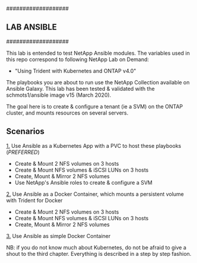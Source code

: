 ###################
## LAB ANSIBLE
###################

This lab is entended to test NetApp Ansible modules.
The variables used in this repo correspond to following NetApp Lab on Demand:

- "Using Trident with Kubernetes and ONTAP v4.0"

The playbooks you are about to run use the NetApp Collection available on Ansible Galaxy.
This lab has been tested & validated with the schmots1/ansible image v15 (March 2020).

The goal here is to create & configure a tenant (ie a SVM) on the ONTAP cluster, and mounts resources on several servers.

Scenarios
---------  
[1.](LabAnsibleKubernetesWithTrident) Use Ansible as a Kubernetes App with a PVC to host these playbooks (*PREFERRED*)

- Create & Mount 2 NFS volumes on 3 hosts
- Create & Mount NFS volumes & iSCSI LUNs on 3 hosts
- Create, Mount & Mirror 2 NFS volumes 
- Use NetApp's Ansible roles to create & configure a SVM  

[2.](LabAnsibleDockerPlugin) Use Ansible as a Docker Container, which mounts a persistent volume with Trident for Docker

- Create & Mount 2 NFS volumes on 3 hosts
- Create & Mount NFS volumes & iSCSI LUNs on 3 hosts
- Create, Mount & Mirror 2 NFS volumes  

[3.](LabAnsibleDockerSimple) Use Ansible as simple Docker Container  

NB: if you do not know much about Kubernetes, do not be afraid to give a shout to the third chapter.
Everything is described in a step by step fashion.